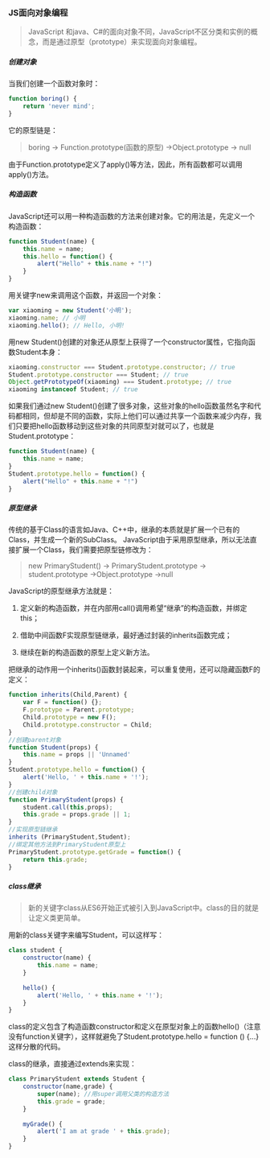 ### JS面向对象编程

> JavaScript 和java、C#的面向对象不同，JavaScript不区分类和实例的概念，而是通过原型（prototype）来实现面向对象编程。

##### 创建对象

当我们创建一个函数对象时：
```javascript
function boring() {
    return 'never mind';
}
```
它的原型链是：
> boring -> Function.prototype(函数的原型) ->Object.prototype -> null

由于Function.prototype定义了apply()等方法，因此，所有函数都可以调用apply()方法。

##### 构造函数

JavaScript还可以用一种构造函数的方法来创建对象。它的用法是，先定义一个构造函数：

```javascript
function Student(name) {
    this.name = name;
    this.hello = function() {
    	alert("Hello" + this.name + "!")
    }
}
```

用关键字new来调用这个函数，并返回一个对象：

```javascript
var xiaoming = new Student('小明');
xiaoming.name; // 小明
xiaoming.hello(); // Hello, 小明!
```

用new Student()创建的对象还从原型上获得了一个constructor属性，它指向函数Student本身：

```javascript
xiaoming.constructor === Student.prototype.constructor; // true
Student.prototype.constructor === Student; // true
Object.getPrototypeOf(xiaoming) === Student.prototype; // true
xiaoming instanceof Student; // true
```

如果我们通过new Student()创建了很多对象，这些对象的hello函数虽然名字和代码都相同，但却是不同的函数，实际上他们可以通过共享一个函数来减少内存，我们只要把hello函数移动到这些对象的共同原型对就可以了，也就是Student.prototype：

```javascript
function Student(name) {
    this.name = name;
}
Student.prototype.hello = function() {
    alert("Hello" + this.name + "!")
}
```

##### 原型继承

传统的基于Class的语言如Java、C++中，继承的本质就是扩展一个已有的Class，并生成一个新的SubClass。
JavaScript由于采用原型继承，所以无法直接扩展一个Class，我们需要把原型链修改为：

> new PrimaryStudent() -> PrimaryStudent.prototype -> student.prototype ->Object.prototype ->null

JavaScript的原型继承方法就是：

1. 定义新的构造函数，并在内部用call()调用希望“继承”的构造函数，并绑定this；

2. 借助中间函数F实现原型链继承，最好通过封装的inherits函数完成；

3. 继续在新的构造函数的原型上定义新方法。

把继承的动作用一个inherits()函数封装起来，可以重复使用，还可以隐藏函数F的定义：

```javascript
function inherits(Child,Parent) {
    var F = function() {};
    F.prototype = Parent.prototype;
    Child.prototype = new F();
    Child.prototype.constructor = Child;
}
//创建parent对象
function Student(props) {
    this.name = props || 'Unnamed'
}
Student.prototype.hello = function() {
    alert('Hello, ' + this.name + '!');
}
//创建child对象
function PrimaryStudent(props) {
    student.call(this,props);
    this.grade = props.grade || 1;
}
//实现原型链继承
inherits (PrimaryStudent,Student);
//绑定其他方法到PrimaryStudent原型上
PrimaryStudent.prototype.getGrade = function() {
    return this.grade;
}
```

##### class继承

> 新的关键字class从ES6开始正式被引入到JavaScript中。class的目的就是让定义类更简单。

用新的class关键字来编写Student，可以这样写：

```javascript
class student {
    constructor(name) {
    	this.name = name;
    }
    
    hello() {
    	alert('Hello, ' + this.name + '!');
    }
}
```

class的定义包含了构造函数constructor和定义在原型对象上的函数hello()（注意没有function关键字），这样就避免了Student.prototype.hello = function () {...}这样分散的代码。

class的继承，直接通过extends来实现：
```javascript
class PrimaryStudent extends Student {
    constructor(name,grade) {
    	super(name); //用super调用父类的构造方法
        this.grade = grade;
    }
    
    myGrade() {
    	alert('I am at grade ' + this.grade);
    }
}
```
